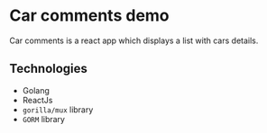 # Car comments demo

Car comments is a react app which displays a list with cars details. 

## Technologies
* Golang
* ReactJs
* `gorilla/mux` library 
* `GORM` library
